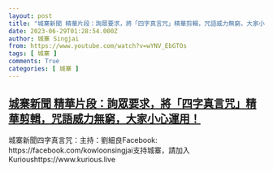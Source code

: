 ```yaml
---
layout: post
title: "城寨新聞 精華片段：詢眾要求，將「四字真言咒」精華剪輯，咒語威力無窮，大家小心運用！"
date: 2023-06-29T01:28:54.000Z
author: 城寨 Singjai
from: https://www.youtube.com/watch?v=wYNV_EbGTOs
tags: [ 城寨 ]
comments: True
categories: [ 城寨 ]
---
```

<!--1688002134000-->
[城寨新聞 精華片段：詢眾要求，將「四字真言咒」精華剪輯，咒語威力無窮，大家小心運用！](https://www.youtube.com/watch?v=wYNV_EbGTOs)
------

<div>
城寨新聞四字真言咒：主持：劉細良Facebook: https://facebook.com/kowloonsingjai支持城寨，請加入Kurioushttps://www.kurious.live
</div>
